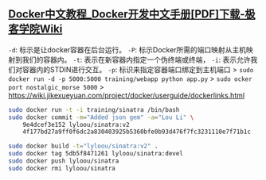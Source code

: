 
## [Docker中文教程_Docker开发中文手册[PDF]下载-极客学院Wiki](http://wiki.jikexueyuan.com/project/docker/)

`-d`: 标示是让docker容器在后台运行。
`-P`: 标示Docker所需的端口映射从主机映射到我们的容器内。
`-t`: 表示在新容器内指定一个伪终端或终端，
`-i`: 表示允许我们对容器内的STDIN进行交互。
`-p`: 标识来指定容器端口绑定到主机端口
      > `sudo docker run -d -p 5000:5000 training/webapp python app.py`
      > `sudo ocker port nostalgic_morse 5000`
      > https://wiki.jikexueyuan.com/project/docker/userguide/dockerlinks.html


```sh
sudo docker run -t -i training/sinatra /bin/bash
sudo docker commit -m="Added json gem" -a="Lou Li" \
    9e4dcef3e152 lyloou/sinatra:v2
    4f177bd27a9ff0f6dc2a830403925b5360bfe0b93d476f7fc3231110e7f71b1c
```

```sh
sudo docker build -t="lyloou/sinatra:v2" .
sudo docker tag 5db5f8471261 lyloou/sinatra:devel
sudo docker push lyloou/sinatra
sudo docker rmi lyloou/sinatra
```